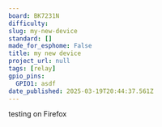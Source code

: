 ```yaml
---
board: BK7231N
difficulty: 
slug: my-new-device
standard: []
made_for_esphome: False
title: my new device
project_url: null
tags: [relay]
gpio_pins:
  GPIO1: asdf
date_published: 2025-03-19T20:44:37.561Z
---
```


testing on Firefox